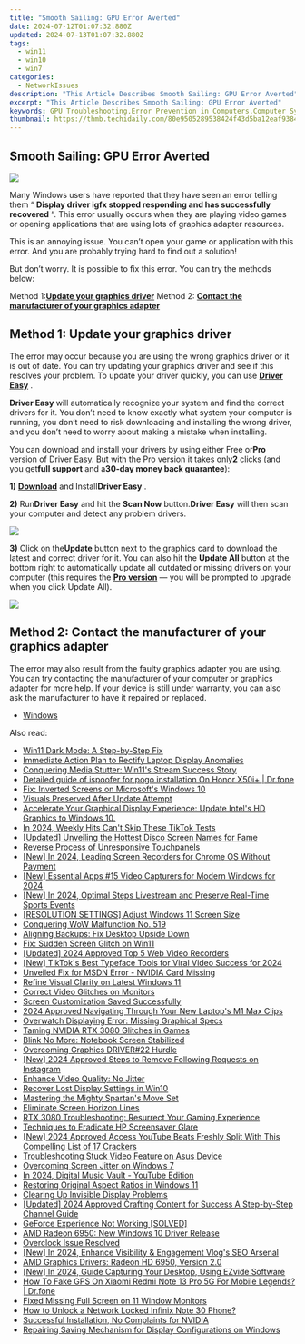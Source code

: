 ```yaml
---
title: "Smooth Sailing: GPU Error Averted"
date: 2024-07-12T01:07:32.880Z
updated: 2024-07-13T01:07:32.880Z
tags:
  - win11
  - win10
  - win7
categories:
  - NetworkIssues
description: "This Article Describes Smooth Sailing: GPU Error Averted"
excerpt: "This Article Describes Smooth Sailing: GPU Error Averted"
keywords: GPU Troubleshooting,Error Prevention in Computers,Computer System Optimization,Averted Computer Errors,Graphics Processing Units (GPU) Maintenance,How to Prevent GPU Failures,Avoidance of Graphics Errors
thumbnail: https://thmb.techidaily.com/80e9505289538424f43d5ba12eaf938497fe9485f8cac83a0e7062f472435b7f.jpg
---
```


## Smooth Sailing: GPU Error Averted

![](https://images.drivereasy.com/wp-content/uploads/2017/10/img_59db1db2817e5.png)

 Many Windows users have reported that they have seen an error telling them “ **Display driver igfx stopped responding and has successfully recovered** “. This error usually occurs when they are playing video games or opening applications that are using lots of graphics adapter resources.

 This is an annoying issue. You can’t open your game or application with this error. And you are probably trying hard to find out a solution!

 But don’t worry. It is possible to fix this error. You can try the methods below:

 Method 1:[**Update your graphics driver**](#a)
 Method 2: **[Contact the manufacturer of your graphics adapter](#b)**
  
## Method 1: Update your graphics driver

 The error may occur because you are using the wrong graphics driver or it is out of date. You can try updating your graphics driver and see if this resolves your problem. To update your driver quickly, you can use [**Driver Easy**](https://tools.techidaily.com/drivereasy/download/) .

**Driver Easy** will automatically recognize your system and find the correct drivers for it. You don’t need to know exactly what system your computer is running, you don’t need to risk downloading and installing the wrong driver, and you don’t need to worry about making a mistake when installing.

 You can download and install your drivers by using either Free or**Pro** version of Driver Easy. But with the Pro version it takes only**2** clicks (and you get**full support** and a**30-day money back guarantee**):

**1)** [**Download**](https://tools.techidaily.com/drivereasy/download/) and Install**Driver Easy** .

**2)**  Run**Driver Easy** and hit the **Scan Now** button.**Driver Easy** will then scan your computer and detect any problem drivers.

![](https://images.drivereasy.com/wp-content/uploads/2017/08/img_59a3cbf61b437.jpg)

**3)** Click on the**Update** button next to the graphics card to download the latest and correct driver for it. You can also hit the **Update All** button at the bottom right to automatically update all outdated or missing drivers on your computer (this requires the **[Pro version](https://tools.techidaily.com/drivereasy/download/)**  — you will be prompted to upgrade when you click Update All).

![](https://images.drivereasy.com/wp-content/uploads/2017/10/img_59db23f131777.jpg)
  
## Method 2: Contact the manufacturer of your graphics adapter

 The error may also result from the faulty graphics adapter you are using. You can try contacting the manufacturer of your computer or graphics adapter for more help. If your device is still under warranty, you can also ask the manufacturer to have it repaired or replaced.

* [Windows](https://tools.techidaily.com/drivereasy/download/)

<ins class="adsbygoogle"
     style="display:block"
     data-ad-format="autorelaxed"
     data-ad-client="ca-pub-7571918770474297"
     data-ad-slot="1223367746"></ins>



<ins class="adsbygoogle"
     style="display:block"
     data-ad-client="ca-pub-7571918770474297"
     data-ad-slot="8358498916"
     data-ad-format="auto"
     data-full-width-responsive="true"></ins>



<span class="atpl-alsoreadstyle">Also read:</span>
<div><ul>
<li><a href="https://network-issues.techidaily.com/win11-dark-mode-a-step-by-step-fix/"><u>Win11 Dark Mode: A Step-by-Step Fix</u></a></li>
<li><a href="https://network-issues.techidaily.com/immediate-action-plan-to-rectify-laptop-display-anomalies/"><u>Immediate Action Plan to Rectify Laptop Display Anomalies</u></a></li>
<li><a href="https://network-issues.techidaily.com/conquering-media-stutter-win11s-stream-success-story/"><u>Conquering Media Stutter: Win11's Stream Success Story</u></a></li>
<li><a href="https://pokemon-go-android.techidaily.com/detailed-guide-of-ispoofer-for-pogo-installation-on-honor-x50iplus-drfone-by-drfone-virtual-android/"><u>Detailed guide of ispoofer for pogo installation On Honor X50i+ | Dr.fone</u></a></li>
<li><a href="https://network-issues.techidaily.com/fix-inverted-screens-on-microsofts-windows-10/"><u>Fix: Inverted Screens on Microsoft's Windows 10</u></a></li>
<li><a href="https://network-issues.techidaily.com/visuals-preserved-after-update-attempt/"><u>Visuals Preserved After Update Attempt</u></a></li>
<li><a href="https://network-issues.techidaily.com/1719974453129-accelerate-your-graphical-display-experience-update-intels-hd-graphics-to-windows-10/"><u>Accelerate Your Graphical Display Experience: Update Intel's HD Graphics to Windows 10.</u></a></li>
<li><a href="https://tiktok-videos.techidaily.com/in-2024-weekly-hits-cant-skip-these-tiktok-tests/"><u>In 2024, Weekly Hits  Can't Skip These TikTok Tests</u></a></li>
<li><a href="https://discord-videos.techidaily.com/updated-unveiling-the-hottest-disco-screen-names-for-fame/"><u>[Updated] Unveiling the Hottest Disco Screen Names for Fame</u></a></li>
<li><a href="https://network-issues.techidaily.com/reverse-process-of-unresponsive-touchpanels/"><u>Reverse Process of Unresponsive Touchpanels</u></a></li>
<li><a href="https://desktop-recording.techidaily.com/new-in-2024-leading-screen-recorders-for-chrome-os-without-payment/"><u>[New] In 2024, Leading Screen Recorders for Chrome OS Without Payment</u></a></li>
<li><a href="https://screen-recording.techidaily.com/new-essential-apps-15-video-capturers-for-modern-windows-for-2024/"><u>[New] Essential Apps  #15 Video Capturers for Modern Windows for 2024</u></a></li>
<li><a href="https://screen-video-capture.techidaily.com/new-in-2024-optimal-steps-livestream-and-preserve-real-time-sports-events/"><u>[New] In 2024, Optimal Steps  Livestream and Preserve Real-Time Sports Events</u></a></li>
<li><a href="https://network-issues.techidaily.com/resolution-settings-adjust-windows-11-screen-size/"><u>[RESOLUTION SETTINGS] Adjust Windows 11 Screen Size</u></a></li>
<li><a href="https://network-issues.techidaily.com/conquering-wow-malfunction-no-519/"><u>Conquering WoW Malfunction No. 519</u></a></li>
<li><a href="https://network-issues.techidaily.com/aligning-backups-fix-desktop-upside-down/"><u>Aligning Backups: Fix Desktop Upside Down</u></a></li>
<li><a href="https://network-issues.techidaily.com/fix-sudden-screen-glitch-on-win11/"><u>Fix: Sudden Screen Glitch on Win11</u></a></li>
<li><a href="https://visual-screen-recording.techidaily.com/updated-2024-approved-top-5-web-video-recorders/"><u>[Updated] 2024 Approved  Top 5 Web Video Recorders</u></a></li>
<li><a href="https://tiktok-videos.techidaily.com/new-tiktoks-best-typeface-tools-for-viral-video-success-for-2024/"><u>[New] TikTok's Best Typeface Tools for Viral Video Success for 2024</u></a></li>
<li><a href="https://network-issues.techidaily.com/unveiled-fix-for-msdn-error-nvidia-card-missing/"><u>Unveiled Fix for MSDN Error - NVIDIA Card Missing</u></a></li>
<li><a href="https://network-issues.techidaily.com/refine-visual-clarity-on-latest-windows-11/"><u>Refine Visual Clarity on Latest Windows 11</u></a></li>
<li><a href="https://network-issues.techidaily.com/correct-video-glitches-on-monitors/"><u>Correct Video Glitches on Monitors</u></a></li>
<li><a href="https://network-issues.techidaily.com/screen-customization-saved-successfully/"><u>Screen Customization Saved Successfully</u></a></li>
<li><a href="https://extra-skills.techidaily.com/2024-approved-navigating-through-your-new-laptops-m1-max-clips/"><u>2024 Approved  Navigating Through Your New Laptop's M1 Max Clips</u></a></li>
<li><a href="https://network-issues.techidaily.com/overwatch-displaying-error-missing-graphical-specs/"><u>Overwatch Displaying Error: Missing Graphical Specs</u></a></li>
<li><a href="https://network-issues.techidaily.com/taming-nvidia-rtx-3080-glitches-in-games/"><u>Taming NVIDIA RTX 3080 Glitches in Games</u></a></li>
<li><a href="https://network-issues.techidaily.com/blink-no-more-notebook-screen-stabilized/"><u>Blink No More: Notebook Screen Stabilized</u></a></li>
<li><a href="https://network-issues.techidaily.com/overcoming-graphics-driver22-hurdle/"><u>Overcoming Graphics DRIVER#22 Hurdle</u></a></li>
<li><a href="https://instagram-video-recordings.techidaily.com/new-2024-approved-steps-to-remove-following-requests-on-instagram/"><u>[New] 2024 Approved  Steps to Remove Following Requests on Instagram</u></a></li>
<li><a href="https://network-issues.techidaily.com/enhance-video-quality-no-jitter/"><u>Enhance Video Quality: No Jitter</u></a></li>
<li><a href="https://network-issues.techidaily.com/recover-lost-display-settings-in-win10/"><u>Recover Lost Display Settings in Win10</u></a></li>
<li><a href="https://network-issues.techidaily.com/mastering-the-mighty-spartans-move-set/"><u>Mastering the Mighty Spartan's Move Set</u></a></li>
<li><a href="https://network-issues.techidaily.com/eliminate-screen-horizon-lines/"><u>Eliminate Screen Horizon Lines</u></a></li>
<li><a href="https://network-issues.techidaily.com/rtx-3080-troubleshooting-resurrect-your-gaming-experience/"><u>RTX 3080 Troubleshooting: Resurrect Your Gaming Experience</u></a></li>
<li><a href="https://network-issues.techidaily.com/techniques-to-eradicate-hp-screensaver-glare/"><u>Techniques to Eradicate HP Screensaver Glare</u></a></li>
<li><a href="https://youtube-web.techidaily.com/024-approved-access-youtube-beats-freshly-split-with-this-compelling-list-of-17-crackers/"><u>[New] 2024 Approved  Access YouTube Beats Freshly Split With This Compelling List of 17 Crackers</u></a></li>
<li><a href="https://network-issues.techidaily.com/troubleshooting-stuck-video-feature-on-asus-device/"><u>Troubleshooting Stuck Video Feature on Asus Device</u></a></li>
<li><a href="https://network-issues.techidaily.com/overcoming-screen-jitter-on-windows-7/"><u>Overcoming Screen Jitter on Windows 7</u></a></li>
<li><a href="https://voice-adjusting.techidaily.com/in-2024-digital-music-vault-youtube-edition/"><u>In 2024, Digital Music Vault - YouTube Edition</u></a></li>
<li><a href="https://network-issues.techidaily.com/restoring-original-aspect-ratios-in-windows-11/"><u>Restoring Original Aspect Ratios in Windows 11</u></a></li>
<li><a href="https://network-issues.techidaily.com/clearing-up-invisible-display-problems/"><u>Clearing Up Invisible Display Problems</u></a></li>
<li><a href="https://facebook-record-videos.techidaily.com/updated-2024-approved-crafting-content-for-success-a-step-by-step-channel-guide/"><u>[Updated] 2024 Approved  Crafting Content for Success  A Step-by-Step Channel Guide</u></a></li>
<li><a href="https://network-issues.techidaily.com/geforce-experience-not-working-solved/"><u>GeForce Experience Not Working [SOLVED]</u></a></li>
<li><a href="https://network-issues.techidaily.com/amd-radeon-6950-new-windows-10-driver-release/"><u>AMD Radeon 6950: New Windows 10 Driver Release</u></a></li>
<li><a href="https://network-issues.techidaily.com/overclock-issue-resolved/"><u>Overclock Issue Resolved</u></a></li>
<li><a href="https://facebook-video-footage.techidaily.com/new-in-2024-enhance-visibility-and-engagement-vlogs-seo-arsenal/"><u>[New] In 2024, Enhance Visibility & Engagement  Vlog's SEO Arsenal</u></a></li>
<li><a href="https://network-issues.techidaily.com/amd-graphics-drivers-radeon-hd-6950-version-20/"><u>AMD Graphics Drivers: Radeon HD 6950, Version 2.0</u></a></li>
<li><a href="https://visual-screen-recording.techidaily.com/new-in-2024-guide-capturing-your-desktop-using-ezvide-software/"><u>[New] In 2024, Guide  Capturing Your Desktop, Using EZvide Software</u></a></li>
<li><a href="https://fake-location.techidaily.com/how-to-fake-gps-on-xiaomi-redmi-note-13-pro-5g-for-mobile-legends-drfone-by-drfone-virtual-android/"><u>How To Fake GPS On Xiaomi Redmi Note 13 Pro 5G For Mobile Legends? | Dr.fone</u></a></li>
<li><a href="https://network-issues.techidaily.com/fixed-missing-full-screen-on-11-window-monitors/"><u>Fixed Missing Full Screen on 11 Window Monitors</u></a></li>
<li><a href="https://unlock-android.techidaily.com/how-to-unlock-a-network-locked-infinix-note-30-phone-by-drfone-android/"><u>How to Unlock a Network Locked Infinix Note 30 Phone?</u></a></li>
<li><a href="https://network-issues.techidaily.com/successful-installation-no-complaints-for-nvidia/"><u>Successful Installation, No Complaints for NVIDIA</u></a></li>
<li><a href="https://network-issues.techidaily.com/repairing-saving-mechanism-for-display-configurations-on-windows/"><u>Repairing Saving Mechanism for Display Configurations on Windows</u></a></li>
</ul></div>
